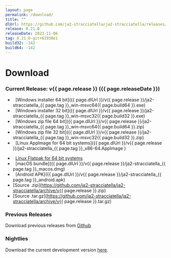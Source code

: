```yaml
---
layout: page
permalink: /download/
title: ""
dlUrl: https://github.com/ja2-stracciatella/ja2-stracciatella/releases/download
release: 0.21.0
releaseDate: 2023-11-06
tag: 0.21.0-git+61938e1
build32: -142
build64: -142
---
```


# Download

### Current Release: v{{ page.release }} ({{ page.releaseDate }})

- <span class="fa fa-lg fa-windows"></span>&nbsp; [Windows installer 64 bit]({{ page.dlUrl }}/v{{ page.release }}/ja2-stracciatella_{{ page.tag }}_win-msvc64{{ page.build64 }}.exe)
- <span class="fa fa-lg fa-windows"></span>&nbsp; [Windows installer 32 bit]({{ page.dlUrl }}/v{{ page.release }}/ja2-stracciatella_{{ page.tag }}_win-msvc32{{ page.build32 }}.exe)
- <span class="fa fa-lg fa-windows"></span>&nbsp; [Windows zip file 64 bit]({{ page.dlUrl }}/v{{ page.release }}/ja2-stracciatella_{{ page.tag }}_win-msvc64{{ page.build64 }}.zip)
- <span class="fa fa-lg fa-windows"></span>&nbsp; [Windows zip file 32 bit]({{ page.dlUrl }}/v{{ page.release }}/ja2-stracciatella_{{ page.tag }}_win-msvc32{{ page.build32 }}.zip)
- <span class="fa fa-lg fa-linux"></span>&nbsp; [Linux AppImage for 64 bit systems]({{ page.dlUrl }}/v{{ page.release }}/ja2-stracciatella_{{ page.tag }}_x86-64.AppImage )
<!--- - <span class="fa fa-lg fa-linux"></span>&nbsp; [Linux AppImage for ARMHF systems]({{ page.dlUrl }}/v{{ page.release }}/ja2-stracciatella_{{ page.tag }}_armhf.AppImage) --->
- <span class="fa fa-lg fa-linux"></span>&nbsp; [Linux Flatpak for 64 bit systems](https://flathub.org/apps/io.github.ja2_stracciatella.JA2-Stracciatella)
- <span class="fa fa-lg fa-apple"></span>&nbsp; [macOS bundle]({{ page.dlUrl }}/v{{ page.release }}/ja2-stracciatella_{{ page.tag }}_macos.dmg)
- <span class="fa fa-lg fa-android"></span>&nbsp; [Android APK]({{ page.dlUrl }}/v{{ page.release }}/ja2-stracciatella_{{ page.tag }}_android.apk)
- [Source .zip](https://github.com/ja2-stracciatella/ja2-stracciatella/archive/v{{ page.release }}.zip)
- [Source .tar.gz](https://github.com/ja2-stracciatella/ja2-stracciatella/archive/v{{ page.release }}.tar.gz)


### Previous Releases

Download previous releases from [Github](https://github.com/ja2-stracciatella/ja2-stracciatella/releases)

### Nightlies

Download the current development version [here](https://storage.googleapis.com/ja2-builds/index.html#nightlies/).
